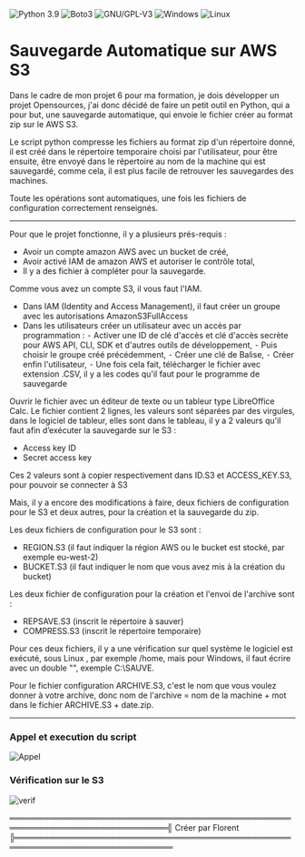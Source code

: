 ![Python 3.9](https://img.shields.io/badge/python-3.9%2B-green)
![Boto3](https://img.shields.io/badge/boto3-AWS_S3-yellow)
![GNU/GPL-V3](https://img.shields.io/badge/GNU-GPLv3-blue)
![Windows](https://img.shields.io/badge/Compatible-Windows-red)
![Linux](https://img.shields.io/badge/Compatible-Linux-white)


# Sauvegarde Automatique sur AWS S3

Dans le cadre de mon projet 6 pour ma formation, je dois développer un projet Opensources, j'ai donc décidé de faire un petit outil en Python, qui a pour but, une sauvegarde automatique, qui envoie le fichier créer au format zip sur le AWS S3.

Le script python compresse les fichiers au format zip d'un répertoire donné, il est créé dans le répertoire temporaire choisi par l'utilisateur, pour être ensuite, être envoyé dans le répertoire au nom de la machine qui est sauvegardé, comme cela, il est plus facile de retrouver les sauvegardes des machines.

Toute les opérations sont automatiques, une fois les fichiers de configuration correctement renseignés.

_________________________________________________________________________________________________________________________________________________________________________________

Pour que le projet fonctionne, il y a plusieurs prés-requis :

  - Avoir un compte amazon AWS avec un bucket de créé,
  - Avoir activé IAM de amazon AWS et autoriser le contrôle total,
  - Il y a des fichier à compléter pour la sauvegarde.

Comme vous avez un compte S3, il vous faut l'IAM.

  - Dans IAM (Identity and Access Management), il faut  créer un groupe avec les autorisations AmazonS3FullAccess
  - Dans les utilisateurs créer un utilisateur avec un accès par programmation : 
	⁃	 Activer une ID de clé d'accès et clé d'accès secrète pour AWS API, CLI, SDK et d'autres outils de développement, 
	⁃	Puis choisir le groupe créé précédemment,
	⁃	Créer une clé de Balise,
	⁃	Créer enfin l'utilisateur,
	⁃	Une fois cela fait, télécharger le fichier avec extension .CSV, il y a les codes qu'il faut pour le programme de sauvegarde

Ouvrir le fichier avec un éditeur de texte ou un tableur type LibreOffice Calc.
Le fichier contient 2 lignes, les valeurs sont séparées par des virgules, dans le logiciel de tableur, elles sont dans le tableau, il y a 2 valeurs qu'il faut afin d’exécuter la sauvegarde sur le S3 :

  - Access key ID
  - Secret access key

Ces 2 valeurs sont à copier respectivement dans ID.S3 et ACCESS_KEY.S3, pour pouvoir se connecter à S3

Mais, il y a encore des modifications à faire, deux fichiers de configuration pour le S3 et deux autres, pour la création et la sauvegarde du zip.

Les deux fichiers de configuration pour le S3 sont :

  - REGION.S3 (il faut indiquer la région AWS ou le bucket est stocké, par exemple eu-west-2)
  - BUCKET.S3 (il faut indiquer le nom que vous avez mis à la création du bucket)

Les deux fichier de configuration pour la création et l'envoi de l'archive sont :

  - REPSAVE.S3 (inscrit le répertoire à sauver)
  - COMPRESS.S3 (inscrit le répertoire temporaire)

Pour ces deux fichiers, il y a une vérification sur quel système le logiciel est exécuté, sous Linux , par exemple /home, mais pour Windows, il faut écrire avec un double "\", exemple C:\\SAUVE.

Pour le fichier configuration ARCHIVE.S3, c'est le nom que vous voulez donner à votre archive, donc nom de l'archive = nom de la machine + mot dans le fichier ARCHIVE.S3 + date.zip.

______________________________________________________________________________________________________________________________________________________________________________

### Appel et execution du script

![Appel](https://zupimages.net/up/21/24/3uit.png)

### Vérification sur le S3

![verif](https://zupimages.net/up/21/24/0mx0.png)

══════════════════════════════════════════════════════════════════════════════╣ Créer par Florent ╠══════════════════════════════════════════════════════════════════════════════
